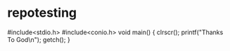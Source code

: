 # repotesting
  #include<stdio.h>
  #include<conio.h>
    void main()
    {
       clrscr();
       printf("Thanks To God\n");
       getch();
       }
